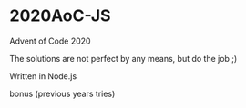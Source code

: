 # 2020AoC-JS
Advent of Code 2020

The solutions are not perfect by any means, but do the job ;)

Written in Node.js

bonus (previous years tries)
